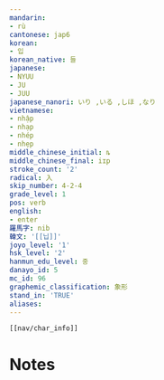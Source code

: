 ```yaml
---
mandarin:
- rù
cantonese: jap6
korean:
- 입
korean_native: 들
japanese:
- NYUU
- JU
- JUU
japanese_nanori: いり ,いる ,しほ ,なり
vietnamese:
- nhập
- nhạp
- nhép
- nhẹp
middle_chinese_initial: ȵ
middle_chinese_final: iɪp
stroke_count: '2'
radical: 入
skip_number: 4-2-4
grade_level: 1
pos: verb
english:
- enter
羅馬字: nib
韓文: '[[닙]]'
joyo_level: '1'
hsk_level: '2'
hanmun_edu_level: 중
danayo_id: 5
mc_id: 96
graphemic_classification: 象形
stand_in: 'TRUE'
aliases:
---
```

```meta-bind-embed
[[nav/char_info]]
```

# Notes
